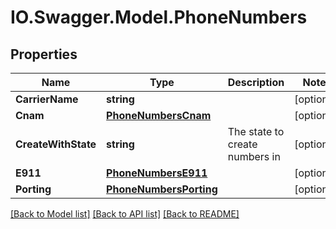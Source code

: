# IO.Swagger.Model.PhoneNumbers
## Properties

Name | Type | Description | Notes
------------ | ------------- | ------------- | -------------
**CarrierName** | **string** |  | [optional] 
**Cnam** | [**PhoneNumbersCnam**](PhoneNumbersCnam.md) |  | [optional] 
**CreateWithState** | **string** | The state to create numbers in | [optional] 
**E911** | [**PhoneNumbersE911**](PhoneNumbersE911.md) |  | [optional] 
**Porting** | [**PhoneNumbersPorting**](PhoneNumbersPorting.md) |  | [optional] 

[[Back to Model list]](../README.md#documentation-for-models) [[Back to API list]](../README.md#documentation-for-api-endpoints) [[Back to README]](../README.md)


